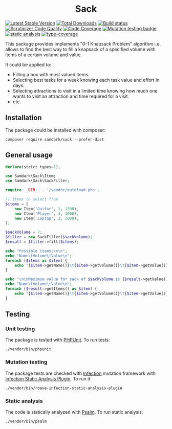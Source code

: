 <h1 align="center">Sack</h1>

[![Latest Stable Version](https://poser.pugx.org/samdark/sack/v/stable.png)](https://packagist.org/packages/samdark/sack)
[![Total Downloads](https://poser.pugx.org/samdark/sack/downloads.png)](https://packagist.org/packages/samdark/sack)
[![Build status](https://github.com/samdark/sack/workflows/build/badge.svg)](https://github.com/samdark/sack/actions?query=workflow%3Abuild)
[![Scrutinizer Code Quality](https://scrutinizer-ci.com/g/samdark/sack/badges/quality-score.png?b=master)](https://scrutinizer-ci.com/g/samdark/sack/?branch=master)
[![Code Coverage](https://scrutinizer-ci.com/g/samdark/sack/badges/coverage.png?b=master)](https://scrutinizer-ci.com/g/samdark/sack/?branch=master)
[![Mutation testing badge](https://img.shields.io/endpoint?style=flat&url=https%3A%2F%2Fbadge-api.stryker-mutator.io%2Fgithub.com%2Fyiisoft%2Frbac%2Fmaster)](https://dashboard.stryker-mutator.io/reports/github.com/samdark/sack/master)
[![static analysis](https://github.com/samdark/sack/workflows/static%20analysis/badge.svg)](https://github.com/samdark/sack/actions?query=workflow%3A%22static+analysis%22)
[![type-coverage](https://shepherd.dev/github/samdark/sack/coverage.svg)](https://shepherd.dev/github/samdark/sack)

This package provides implements "0-1 Knapsack Problem" algorithm i.e. allows to find the best way to fill
a knapsack of a specified volume with items of a certain volume and value.

It could be applied to:

- Filling a box with most valued items.
- Selecting best tasks for a week knowing each task value and effort in days.
- Selecting attractions to visit in a limited time knowing how much one wants to visit an attraction and time 
  required for a visit.
- etc. 


## Installation

The package could be installed with composer:

```shell
composer require samdark/sack --prefer-dist
```

## General usage

```php
declare(strict_types=1);

use Samdark\Sack\Item;
use Samdark\Sack\SackFiller;

require __DIR__ . '/vendor/autoload.php';

// Items to select from
$items = [
    new Item('Guitar', 1, 1500),
    new Item('Player', 4, 3000),
    new Item('Laptop', 3, 2000),
];

$sackVolume = 7;
$filler = new SackFiller($sackVolume);
$result = $filler->fill($items);

echo "Possible items:\n\n";
echo "Name\tVolume\tValue\n";
foreach ($items as $item) {
    echo "{$item->getName()}\t{$item->getVolume()}\t{$item->getValue()}\n";
}

echo "\n\nMaximum value for sack of $sackVolume is {$result->getValue()}:\n\n";
echo "Name\tVolume\tValue\n";
foreach ($result->getItems() as $item) {
    echo "{$item->getName()}\t{$item->getVolume()}\t{$item->getValue()}\n";
}
```


## Testing

### Unit testing

The package is tested with [PHPUnit](https://phpunit.de/). To run tests:

```shell
./vendor/bin/phpunit
```

### Mutation testing

The package tests are checked with [Infection](https://infection.github.io/) mutation framework with
[Infection Static Analysis Plugin](https://github.com/Roave/infection-static-analysis-plugin). To run it:

```shell
./vendor/bin/roave-infection-static-analysis-plugin
```

### Static analysis

The code is statically analyzed with [Psalm](https://psalm.dev/). To run static analysis:

```shell
./vendor/bin/psalm
```
